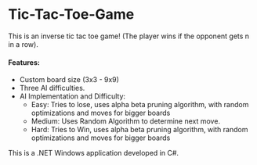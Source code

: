 # Tic-Tac-Toe-Game

This is an inverse tic tac toe game! (The player wins if the opponent gets n in a row).

 #### Features:

* Custom board size (3x3 - 9x9)
*  Three AI difficulties.
* AI Implementation and Difficulty:
  - Easy: Tries to lose, uses alpha beta pruning algorithm, with random optimizations and moves for bigger boards
  - Medium: Uses Random Algorithm to determine next move.
  - Hard: Tries to Win, uses alpha beta pruning algorithm, with random optimizations and moves for bigger boards
           
This is a .NET Windows application developed in C#.
